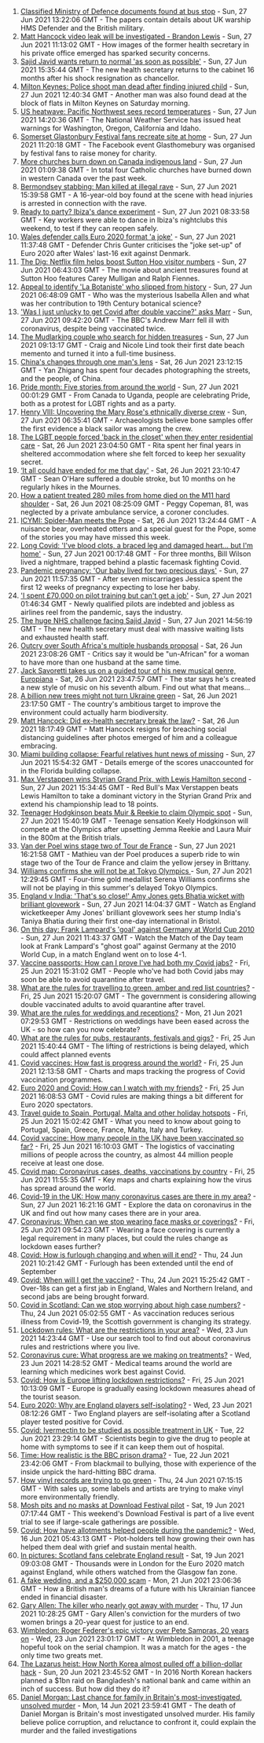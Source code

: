 1. [Classified Ministry of Defence documents found at bus stop](https://www.bbc.co.uk/news/uk-57624942) - Sun, 27 Jun 2021 13:22:06 GMT - The papers contain details about UK warship HMS Defender and the British military.
2. [Matt Hancock video leak will be investigated - Brandon Lewis](https://www.bbc.co.uk/news/uk-politics-57628523) - Sun, 27 Jun 2021 11:13:02 GMT - How images of the former health secretary in his private office emerged has sparked security concerns.
3. [Sajid Javid wants return to normal 'as soon as possible'](https://www.bbc.co.uk/news/uk-57627708) - Sun, 27 Jun 2021 15:35:44 GMT - The new health secretary returns to the cabinet 16 months after his shock resignation as chancellor.
4. [Milton Keynes: Police shoot man dead after finding injured child](https://www.bbc.co.uk/news/uk-england-beds-bucks-herts-57627055) - Sun, 27 Jun 2021 12:40:34 GMT - Another man was also found dead at the block of flats in Milton Keynes on Saturday morning.
5. [US heatwave: Pacific Northwest sees record temperatures](https://www.bbc.co.uk/news/world-us-canada-57626173) - Sun, 27 Jun 2021 14:20:36 GMT - The National Weather Service has issued heat warnings for Washington, Oregon, California and Idaho.
6. [Somerset Glastonbury Festival fans recreate site at home](https://www.bbc.co.uk/news/uk-england-somerset-57628893) - Sun, 27 Jun 2021 11:20:18 GMT - The Facebook event Glasthomebury was organised by festival fans to raise money for charity.
7. [More churches burn down on Canada indigenous land](https://www.bbc.co.uk/news/world-us-canada-57626410) - Sun, 27 Jun 2021 01:09:38 GMT - In total four Catholic churches have burned down in western Canada over the past week.
8. [Bermondsey stabbing: Man killed at illegal rave](https://www.bbc.co.uk/news/uk-england-london-57628294) - Sun, 27 Jun 2021 15:39:58 GMT - A 16-year-old boy found at the scene with head injuries is arrested in connection with the rave.
9. [Ready to party? Ibiza's dance experiment](https://www.bbc.co.uk/news/world-europe-57614377) - Sun, 27 Jun 2021 08:33:58 GMT - Key workers were able to dance in Ibiza's nightclubs this weekend, to test if they can reopen safely.
10. [Wales defender calls Euro 2020 format 'a joke'](https://www.bbc.co.uk/sport/football/57629385) - Sun, 27 Jun 2021 11:37:48 GMT - Defender Chris Gunter criticises the "joke set-up" of Euro 2020 after Wales' last-16 exit against Denmark.
11. [The Dig: Netflix film helps boost Sutton Hoo visitor numbers](https://www.bbc.co.uk/news/uk-england-suffolk-57439371) - Sun, 27 Jun 2021 06:43:03 GMT - The movie about ancient treasures found at Sutton Hoo features Carey Mulligan and Ralph Fiennes.
12. [Appeal to identify 'La Botaniste' who slipped from history](https://www.bbc.co.uk/news/science-environment-57601841) - Sun, 27 Jun 2021 06:48:09 GMT - Who was the mysterious Isabella Allen and what was her contribution to 19th Century botanical science?
13. ['Was I just unlucky to get Covid after double vaccine?' asks Marr](https://www.bbc.co.uk/news/uk-57628287) - Sun, 27 Jun 2021 09:42:20 GMT - The BBC's Andrew Marr fell ill with coronavirus, despite being vaccinated twice.
14. [The Mudlarking couple who search for hidden treasures](https://www.bbc.co.uk/news/uk-scotland-57583068) - Sun, 27 Jun 2021 09:13:17 GMT - Craig and Nicole Lind took their first date beach memento and turned it into a full-time business.
15. [China's changes through one man's lens](https://www.bbc.co.uk/news/world-asia-china-57603023) - Sat, 26 Jun 2021 23:12:15 GMT - Yan Zhigang has spent four decades photographing the streets, and the people, of China.
16. [Pride month: Five stories from around the world](https://www.bbc.co.uk/news/world-57604310) - Sun, 27 Jun 2021 00:01:29 GMT - From Canada to Uganda, people are celebrating Pride, both as a protest for LGBT rights and as a party.
17. [Henry VIII: Uncovering the Mary Rose's ethnically diverse crew](https://www.bbc.co.uk/news/uk-wales-57601942) - Sun, 27 Jun 2021 06:35:41 GMT - Archaeologists believe bone samples offer the first evidence a black sailor was among the crew.
18. [The LGBT people forced 'back in the closet' when they enter residential care](https://www.bbc.co.uk/news/uk-57604411) - Sat, 26 Jun 2021 23:04:50 GMT - Rita spent her final years in sheltered accommodation where she felt forced to keep her sexuality secret.
19. [‘It all could have ended for me that day'](https://www.bbc.co.uk/news/uk-northern-ireland-57586924) - Sat, 26 Jun 2021 23:10:47 GMT - Sean O'Hare suffered a double stroke, but 10 months on he regularly hikes in the Mournes.
20. [How a patient treated 280 miles from home died on the M11 hard shoulder](https://www.bbc.co.uk/news/uk-england-norfolk-57575298) - Sat, 26 Jun 2021 08:25:09 GMT - Peggy Copeman, 81, was neglected by a private ambulance service, a coroner concludes.
21. [ICYMI: Spider-Man meets the Pope](https://www.bbc.co.uk/news/world-57589858) - Sat, 26 Jun 2021 13:24:44 GMT - A nuisance bear, overheated otters and a special guest for the Pope, some of the stories you may have missed this week.
22. [Long Covid: 'I've blood clots, a braced leg and damaged heart... but I'm home'](https://www.bbc.co.uk/news/uk-57569540) - Sun, 27 Jun 2021 00:17:48 GMT - For three months, Bill Wilson lived a nightmare, trapped behind a plastic facemask fighting Covid.
23. [Pandemic pregnancy: 'Our baby lived for two precious days'](https://www.bbc.co.uk/news/uk-57627740) - Sun, 27 Jun 2021 11:57:35 GMT - After seven miscarriages Jessica spent the first 12 weeks of pregnancy expecting to lose her baby.
24. ['I spent £70,000 on pilot training but can't get a job'](https://www.bbc.co.uk/news/business-57449833) - Sun, 27 Jun 2021 01:46:34 GMT - Newly qualified pilots are indebted and jobless as airlines reel from the pandemic, says the industry.
25. [The huge NHS challenge facing Sajid Javid](https://www.bbc.co.uk/news/health-57628533) - Sun, 27 Jun 2021 14:56:19 GMT - The new health secretary must deal with massive waiting lists and exhausted health staff.
26. [Outcry over South Africa's multiple husbands proposal](https://www.bbc.co.uk/news/world-africa-57548646) - Sat, 26 Jun 2021 23:08:26 GMT - Critics say it would be "un-African" for a woman to have more than one husband at the same time.
27. [Jack Savoretti takes us on a guided tour of his new musical genre, Europiana](https://www.bbc.co.uk/news/entertainment-arts-57609207) - Sat, 26 Jun 2021 23:47:57 GMT - The star says he's created a new style of music on his seventh album. Find out what that means...
28. [A billion new trees might not turn Ukraine green](https://www.bbc.co.uk/news/world-europe-57566701) - Sat, 26 Jun 2021 23:17:50 GMT - The country's ambitious target to improve the environment could actually harm biodiversity.
29. [Matt Hancock: Did ex-health secretary break the law?](https://www.bbc.co.uk/news/57611369) - Sat, 26 Jun 2021 18:17:49 GMT - Matt Hancock resigns for breaching social distancing guidelines after photos emerged of him and a colleague embracing.
30. [Miami building collapse: Fearful relatives hunt news of missing](https://www.bbc.co.uk/news/world-us-canada-57609104) - Sun, 27 Jun 2021 15:54:32 GMT - Details emerge of the scores unaccounted for in the Florida building collapse.
31. [Max Verstappen wins Styrian Grand Prix, with Lewis Hamilton second](https://www.bbc.co.uk/sport/formula1/57630205) - Sun, 27 Jun 2021 15:34:45 GMT - Red Bull's Max Verstappen beats Lewis Hamilton to take a dominant victory in the Styrian Grand Prix and extend his championship lead to 18 points.
32. [Teenager Hodgkinson beats Muir & Reekie to claim Olympic spot](https://www.bbc.co.uk/sport/athletics/57630226) - Sun, 27 Jun 2021 15:40:19 GMT - Teenage sensation Keely Hodgkinson will compete at the Olympics after upsetting Jemma Reekie and Laura Muir in the 800m at the British trials.
33. [Van der Poel wins stage two of Tour de France](https://www.bbc.co.uk/sport/cycling/57630542) - Sun, 27 Jun 2021 16:21:58 GMT - Mathieu van der Poel produces a superb ride to win stage two of the Tour de France and claim the yellow jersey in Brittany.
34. [Williams confirms she will not be at Tokyo Olympics ](https://www.bbc.co.uk/sport/tennis/57629964) - Sun, 27 Jun 2021 12:29:45 GMT - Four-time gold medallist Serena Williams confirms she will not be playing in this summer's delayed Tokyo Olympics.
35. [England v India: 'That's so close!' Amy Jones gets Bhatia wicket with brilliant glovework](https://www.bbc.co.uk/sport/av/cricket/57629576) - Sun, 27 Jun 2021 14:04:37 GMT - Watch as England wicketkeeper Amy Jones' brilliant glovework sees her stump India's Taniya Bhatia during their first one-day international in Bristol.
36. [On this day: Frank Lampard's 'goal' against Germany at World Cup 2010](https://www.bbc.co.uk/sport/av/football/57625796) - Sun, 27 Jun 2021 11:43:37 GMT - Watch the Match of the Day team look at Frank Lampard's "ghost goal" against Germany at the 2010 World Cup, in a match England went on to lose 4-1.
37. [Vaccine passports: How can I prove I've had both my Covid jabs?](https://www.bbc.co.uk/news/explainers-55718553) - Fri, 25 Jun 2021 15:31:02 GMT - People who've had both Covid jabs may soon be able to avoid quarantine after travel.
38. [What are the rules for travelling to green, amber and red list countries?](https://www.bbc.co.uk/news/explainers-52544307) - Fri, 25 Jun 2021 15:20:07 GMT - The government is considering allowing double vaccinated adults to avoid quarantine after travel.
39. [What are the rules for weddings and receptions?](https://www.bbc.co.uk/news/explainers-52811509) - Mon, 21 Jun 2021 07:29:53 GMT - Restrictions on weddings have been eased across the UK - so how can you now celebrate?
40. [What are the rules for pubs, restaurants, festivals and gigs?](https://www.bbc.co.uk/news/business-52977388) - Fri, 25 Jun 2021 15:40:44 GMT - The lifting of restrictions is being delayed, which could affect planned events
41. [Covid vaccines: How fast is progress around the world?](https://www.bbc.co.uk/news/world-56237778) - Fri, 25 Jun 2021 12:13:58 GMT - Charts and maps tracking the progress of Covid vaccination programmes.
42. [Euro 2020 and Covid: How can I watch with my friends?](https://www.bbc.co.uk/news/uk-57386719) - Fri, 25 Jun 2021 16:08:53 GMT - Covid rules are making things a bit different for Euro 2020 spectators.
43. [Travel guide to Spain, Portugal, Malta and other holiday hotspots](https://www.bbc.co.uk/news/explainers-56997931) - Fri, 25 Jun 2021 15:02:42 GMT - What you need to know about going to Portugal, Spain, Greece, France, Malta, Italy and Turkey.
44. [Covid vaccine: How many people in the UK have been vaccinated so far?](https://www.bbc.co.uk/news/health-55274833) - Fri, 25 Jun 2021 16:10:03 GMT - The logistics of vaccinating millions of people across the country, as almost 44 million people receive at least one dose.
45. [Covid map: Coronavirus cases, deaths, vaccinations by country](https://www.bbc.co.uk/news/world-51235105) - Fri, 25 Jun 2021 11:55:35 GMT - Key maps and charts explaining how the virus has spread around the world.
46. [Covid-19 in the UK: How many coronavirus cases are there in my area?](https://www.bbc.co.uk/news/uk-51768274) - Sun, 27 Jun 2021 16:21:16 GMT - Explore the data on coronavirus in the UK and find out how many cases there are in your area.
47. [Coronavirus: When can we stop wearing face masks or coverings?](https://www.bbc.co.uk/news/health-51205344) - Fri, 25 Jun 2021 09:54:23 GMT - Wearing a face covering is currently a legal requirement in many places, but could the rules change as lockdown eases further?
48. [Covid: How is furlough changing and when will it end?](https://www.bbc.co.uk/news/explainers-52135342) - Thu, 24 Jun 2021 10:21:42 GMT - Furlough has been extended until the end of September
49. [Covid: When will I get the vaccine?](https://www.bbc.co.uk/news/health-55045639) - Thu, 24 Jun 2021 15:25:42 GMT - Over-18s can get a first jab in England, Wales and Northern Ireland, and second jabs are being brought forward.
50. [Covid in Scotland: Can we stop worrying about high case numbers?](https://www.bbc.co.uk/news/uk-scotland-57581952) - Thu, 24 Jun 2021 05:02:55 GMT - As vaccination reduces serious illness from Covid-19, the Scottish government is changing its strategy.
51. [Lockdown rules: What are the restrictions in your area?](https://www.bbc.co.uk/news/uk-54373904) - Wed, 23 Jun 2021 14:23:44 GMT - Use our search tool to find out about coronavirus rules and restrictions where you live.
52. [Coronavirus cure: What progress are we making on treatments?](https://www.bbc.co.uk/news/health-52354520) - Wed, 23 Jun 2021 14:28:52 GMT - Medical teams around the world are learning which medicines work best against Covid.
53. [Covid: How is Europe lifting lockdown restrictions?](https://www.bbc.co.uk/news/explainers-53640249) - Fri, 25 Jun 2021 10:13:09 GMT - Europe is gradually easing lockdown measures ahead of the tourist season.
54. [Euro 2020: Why are England players self-isolating?](https://www.bbc.co.uk/news/explainers-57568450) - Wed, 23 Jun 2021 08:12:26 GMT - Two England players are self-isolating after a Scotland player tested positive for Covid.
55. [Covid: Ivermectin to be studied as possible treatment in UK](https://www.bbc.co.uk/news/health-57570377) - Tue, 22 Jun 2021 23:29:14 GMT - Scientists begin to give the drug to people at home with symptoms to see if it can keep them out of hospital.
56. [Time: How realistic is the BBC prison drama?](https://www.bbc.co.uk/news/newsbeat-57554537) - Tue, 22 Jun 2021 23:42:06 GMT - From blackmail to bullying, those with experience of the inside unpick the hard-hitting BBC drama.
57. [How vinyl records are trying to go green](https://www.bbc.co.uk/news/entertainment-arts-57572663) - Thu, 24 Jun 2021 07:15:15 GMT - With sales up, some labels and artists are trying to make vinyl more environmentally friendly.
58. [Mosh pits and no masks at Download Festival pilot](https://www.bbc.co.uk/news/entertainment-arts-57537108) - Sat, 19 Jun 2021 07:17:44 GMT - This weekend's Download Festival is part of a live event trial to see if large-scale gatherings are possible.
59. [Covid: How have allotments helped people during the pandemic?](https://www.bbc.co.uk/news/uk-england-essex-57438179) - Wed, 16 Jun 2021 05:43:13 GMT - Plot-holders tell how growing their own has helped them deal with grief and sustain mental health.
60. [In pictures: Scotland fans celebrate England result](https://www.bbc.co.uk/news/uk-scotland-57525529) - Sat, 19 Jun 2021 09:03:08 GMT - Thousands were in London for the Euro 2020 match against England, while others watched from the Glasgow fan zone.
61. [A fake wedding, and a $250,000 scam](https://www.bbc.co.uk/news/world-europe-57358241) - Mon, 21 Jun 2021 23:06:36 GMT - How a British man's dreams of a future with his Ukrainian fiancee ended in financial disaster.
62. [Gary Allen: The killer who nearly got away with murder](https://www.bbc.co.uk/news/uk-england-57331321) - Thu, 17 Jun 2021 10:28:25 GMT - Gary Allen's conviction for the murders of two women brings a 20-year quest for justice to an end.
63. [Wimbledon: Roger Federer's epic victory over Pete Sampras, 20 years on](https://www.bbc.co.uk/sport/tennis/57514035) - Wed, 23 Jun 2021 23:01:17 GMT - At Wimbledon in 2001, a teenage hopeful took on the serial champion. It was a match for the ages - the only time two greats met.
64. [The Lazarus heist: How North Korea almost pulled off a billion-dollar hack](https://www.bbc.co.uk/news/stories-57520169) - Sun, 20 Jun 2021 23:45:52 GMT - In 2016 North Korean hackers planned a $1bn raid on Bangladesh's national bank and came within an inch of success. But how did they do it?
65. [Daniel Morgan: Last chance for family in Britain's most-investigated, unsolved murder](https://www.bbc.co.uk/news/uk-57073302) - Mon, 14 Jun 2021 23:59:41 GMT - The death of Daniel Morgan is Britain's most investigated unsolved murder. His family believe police corruption, and reluctance to confront it, could explain the murder and the failed investigations
